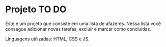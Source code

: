 # Projeto TO DO

Este é um projeto que consiste em uma lista de afazeres.
Nessa lista você consegue adicionar novas tarefas, excluir e marcar como concluidas.

Linguagens utilizadas: HTML, CSS e JS.
